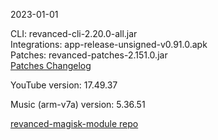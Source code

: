 2023-01-01
  
CLI: revanced-cli-2.20.0-all.jar  
Integrations: app-release-unsigned-v0.91.0.apk  
Patches: revanced-patches-2.151.0.jar  
[Patches Changelog](https://github.com/revanced/revanced-patches/releases/tag/v2.151.0)  

YouTube version: 17.49.37  

Music (arm-v7a) version: 5.36.51  

[revanced-magisk-module repo](https://github.com/j-hc/revanced-magisk-module)
